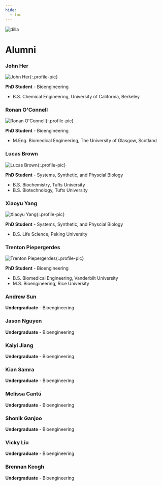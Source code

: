 ```yaml
---
hide:
  - toc
---
```


<link rel="stylesheet" href="../assets/page/alumni.css" />

<div class="dilla">
  <img src="../images/dilla-dark.png" alt="dilla"/>
</div>

# Alumni

### John Her

![John Her](./images/john-01.png){:.profile-pic}

**PhD Student** - Bioengineering

- B.S. Chemical Engineering, University of California, Berkeley

### Ronan O'Connell

![Ronan O'Connell](./images/ronan-01.png){:.profile-pic}

**PhD Student** - Bioengineering

- M.Eng. Biomedical Engineering, The University of Glasgow, Scotland

### Lucas Brown

![Lucas Brown](./images/lucas-01.png){:.profile-pic}

**PhD Student** - Systems, Synthetic, and Physcial Biology

- B.S. Biochemistry, Tufts University
- B.S. Biotechnology, Tufts University

### Xiaoyu Yang

![Xiaoyu Yang](./images/xiaoyu-01.png){:.profile-pic}

**PhD Student** - Systems, Synthetic, and Physcial Biology

- B.S. Life Science, Peking University

### Trenton Piepergerdes

![Trenton Piepergerdes](./images/trenton-01.png){:.profile-pic}

**PhD Student** - Bioengineering

- B.S. Biomedical Engineering, Vanderbilt University
- M.S. Bioengineering, Rice University

### Andrew Sun

**Undergraduate** - Bioengineering

### Jason Nguyen

**Undergraduate** - Bioengineering

### Kaiyi Jiang

**Undergraduate** - Bioengineering

### Kian Samra

**Undergraduate** - Bioengineering

### Melissa Cantú

**Undergraduate** - Bioengineering

### Shonik Ganjoo

**Undergraduate** - Bioengineering

### Vicky Liu

**Undergraduate** - Bioengineering

### Brennan Keogh

**Undergraduate** - Bioengineering

<div style="height: 18vw"></div>
